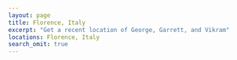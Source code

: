 ```yaml
---
layout: page
title: Florence, Italy
excerpt: "Get a recent location of George, Garrett, and Vikram"
locations: Florence, Italy
search_omit: true
---
```

